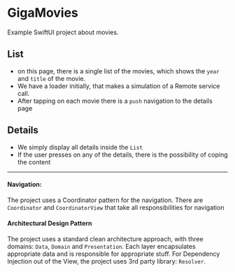 # GigaMovies
Example SwiftUI project about movies.

## List
- on this page, there is a single list of the movies, which shows the `year` and `title` of the movie.
- We have a loader initially, that makes a simulation of a Remote service call.
- After tapping on each movie there is a `push` navigation to the details page


## Details
- We simply display all details inside the `List`
- If the user presses on any of the details, there is the possibility of coping the content

---

#### Navigation:
The project uses a Coordinator pattern for the navigation.
There are `Coordinator` and `CoordinatorView` that take all responsibilities for navigation

#### Architectural Design Pattern
The project uses a standard clean architecture approach, with three domains: `Data`, `Domain` and `Presentation`.
Each layer encapsulates appropriate data and is responsible for appropriate stuff.
For Dependency Injection out of the View, the project uses 3rd party library: `Resolver`.

